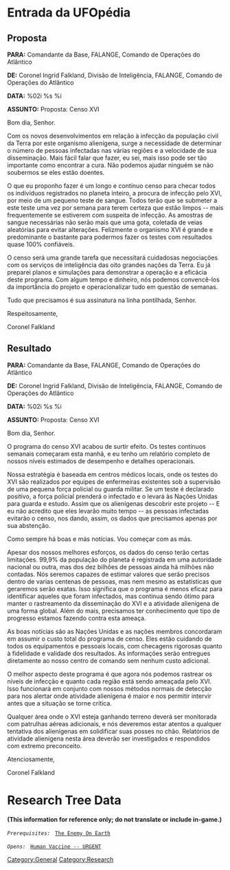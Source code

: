# Entrada da UFOpédia

## Proposta

**PARA:** Comandante da Base, FALANGE, Comando de Operações do Atlântico

**DE:** Coronel Ingrid Falkland, Divisão de Inteligência, FALANGE,
Comando de Operações do Atlântico

**DATA:** %02i %s %i

**ASSUNTO:** Proposta: Censo XVI

Bom dia, Senhor.

Com os novos desenvolvimentos em relação à infecção da população civil
da Terra por este organismo alienígena, surge a necessidade de
determinar o número de pessoas infectadas nas várias regiões e a
velocidade de sua disseminação. Mais fácil falar que fazer, eu sei, mais
isso pode ser tão importante como encontrar a cura. Não podemos ajudar
ninguém se não soubermos se eles estão doentes.

O que eu proponho fazer é um longo e contínuo censo para checar todos os
indivíduos registrados no planeta inteiro, a procura de infecção pelo
XVI, por meio de um pequeno teste de sangue. Todos terão que se submeter
a este teste uma vez por semana para terem certeza que estão limpos --
mais frequentemente se estiverem com suspeita de infecção. As amostras
de sangue necessárias não serão mais que uma gota, coletada de veias
aleatórias para evitar alterações. Felizmente o organismo XVI é grande e
predominante o bastante para podermos fazer os testes com resultados
quase 100% confiáveis.

O censo será uma grande tarefa que necessitará cuidadosas negociações
com os serviços de inteligência das oito grandes nações da Terra. Eu já
preparei planos e simulações para demonstrar a operação e a eficácia
deste programa. Com algum tempo e dinheiro, nós podemos convencê-los da
importância do projeto e operacionalizar tudo em questão de semanas.

Tudo que precisamos é sua assinatura na linha pontilhada, Senhor.

Respeitosamente,

Coronel Falkland

## Resultado

**PARA:** Comandante da Base, FALANGE, Comando de Operações do Atlântico

**DE:** Coronel Ingrid Falkland, Divisão de Inteligência, FALANGE,
Comando de Operações do Atlântico

**DATA:** %02i %s %i

**ASSUNTO:** Proposta: Censo XVI

Bom dia, Senhor.

O programa do censo XVI acabou de surtir efeito. Os testes contínuos
semanais começaram esta manhã, e eu tenho um relatório completo de
nossos níveis estimados de desempenho e detalhes operacionais.

Nossa estratégia é baseada em centros médicos locais, onde os testes do
XVI são realizados por equipes de enfermeiras existentes sob a
supervisão de uma pequena força policial ou guarda militar. Se um teste
é declarado positivo, a força policial prenderá o infectado e o levará
às Nações Unidas para guarda e estudo. Assim que os alienígenas
descobrir este projeto -- E eu não acredito que eles levarão muito tempo
-- as pessoas infectadas evitarão o censo, nos dando, assim, os dados
que precisamos apenas por sua abstenção.

Como sempre há boas e más notícias. Vou começar com as más.

Apesar dos nossos melhores esforços, os dados do censo terão certas
limitações. 99,9% da população do planeta é registrada em uma autoridade
nacional ou outra, mas dos dez bilhões de pessoas ainda há milhões não
contadas. Nós seremos capazes de estimar valores que serão precisos
dentro de varias centenas de pessoas, mas nem mesmo as estatísticas que
geraremos serão exatas. Isso significa que o programa é menos eficaz
para identificar aqueles que foram infectados, mas continua sendo ótimo
para manter o rastreamento da disseminação do XVI e a atividade
alienígena de uma forma global. Além do mais, precisamos ter
conhecimento que tipo de progresso estamos fazendo contra esta ameaça.

As boas notícias são as Nações Unidas e as nações membros concordaram em
assumir o custo total do programa de censo. Eles estão cuidando de todos
os equipamentos e pessoais locais, com checagens rigorosas quanto à
fidelidade e validade dos resultados. As informações serão entregues
diretamente ao nosso centro de comando sem nenhum custo adicional.

O melhor aspecto deste programa é que agora nós podemos rastrear os
níveis de infecção e quanto cada região está sendo ameaçada pelo XVI.
Isso funcionará em conjunto com nossos métodos normais de detecção para
nos alertar onde atividade alienígena é maior e nos permitir intervir
antes que a situação se torne crítica.

Qualquer área onde o XVI esteja ganhando terreno deverá ser monitorada
com patrulhas aéreas adicionais, e nós deveremos estar atentos a
qualquer tentativa dos alienígenas em solidificar suas posses no chão.
Relatórios de atividade alienígena nesta área deverão ser investigados e
respondidos com extremo preconceito.

Atenciosamente,

Coronel Falkland

# Research Tree Data

**(This information for reference only; do not translate or include
in-game.)**

*`Prerequisites:`*
` `[`The Enemy On Earth`](Aliens/The_Enemy_On_Earth "wikilink")

*`Opens:`*
` `[`Human Vaccine -- URGENT`](Research/Human_Vaccine_--_URGENT "wikilink")
` `

[Category:General](Category:General "wikilink")
[Category:Research](Category:Research "wikilink")